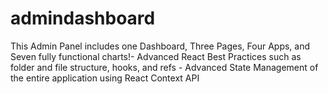 # admindashboard
This Admin Panel includes one Dashboard, Three Pages, Four Apps, and Seven fully functional charts!- Advanced React Best Practices such as folder and file structure, hooks, and refs - Advanced State Management of the entire application using React Context API
